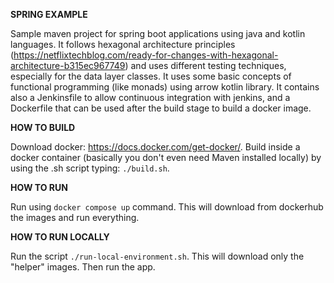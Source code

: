 **SPRING EXAMPLE**

Sample maven project for spring boot applications using java and kotlin languages.
It follows hexagonal architecture principles (https://netflixtechblog.com/ready-for-changes-with-hexagonal-architecture-b315ec967749)
and uses different testing techniques, especially for the data layer classes.
It uses some basic concepts of functional programming (like monads) using arrow kotlin library.
It contains also a Jenkinsfile to allow continuous integration with jenkins, and 
a Dockerfile that can be used after the build stage to build a docker image.

**HOW TO BUILD**

Download docker: https://docs.docker.com/get-docker/.
Build inside a docker container (basically you don't even need Maven installed locally) 
by using the .sh script typing: `./build.sh`.

**HOW TO RUN**

Run using `docker compose up` command. 
This will download from dockerhub the images and run everything.

**HOW TO RUN LOCALLY**

Run the script `./run-local-environment.sh`. This will download only the "helper" images. 
Then run the app.
